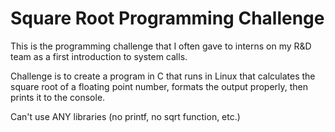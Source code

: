 # Square Root Programming Challenge

This is the programming challenge that I often gave to interns on my R&D team as a first introduction to system calls.

Challenge is to create a program in C that runs in Linux that calculates the square root of a floating point number, formats the output properly, then prints it to the console.  

Can't use ANY libraries (no printf, no sqrt function, etc.)

